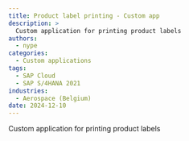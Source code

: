 ```yaml
---
title: Product label printing - Custom app
description: >
  Custom application for printing product labels
authors:
  - nype
categories:
  - Custom applications
tags:
  - SAP Cloud
  - SAP S/4HANA 2021
industries:
  - Aerospace (Belgium)
date: 2024-12-10
---
```


<!-- more -->

Custom application for printing product labels








